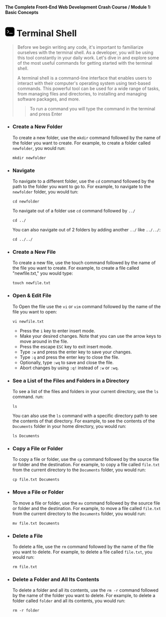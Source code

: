 #### The Complete Front-End Web Development Crash Course / Module 1: Basic Concepts

# <img src="../imgs/terminal-icon.jpeg" width="30"/> Terminal Shell
>Before we begin writing any code, it's important to familiarize ourselves with the terminal shell. As a developer, you will be using this tool constantly in your daily work.
>Let's dive in and explore some of the most useful commands for getting started with the terminal shell.
>
>A terminal shell is a command-line interface that enables users to interact with their computer's operating system using text-based commands. This powerful tool can be used for a wide range of tasks, from managing files and directories, to installing and managing software packages, and more.
>> To run a command you will type the command in the terminal and press Enter 

- ### Create a New Folder
    To create a new folder, use the `mkdir` command followed by the name of the folder you want to create. For example, to create a folder called `newfolder`, you would run:
    ```shell
    mkdir newfolder
    ```

- ### Navigate
  To navigate to a different folder, use the `cd` command followed by the path to the folder you want to go to. For example, to navigate to the `newfolder` folder, you would tun:
    ```shell
    cd newfolder
    ```
  To navigate out of a folder use `cd` command followed by `../`
    ```shell
    cd ../
    ```
  You can also navigate out of 2 folders by adding another `../` like  `../../`:
    ```shell
    cd ../../
    ```
  
- ### Create a New File
    To create a new file, use the touch command followed by the name of the file you want to create. For example, to create a file called "newfile.txt," you would type:
    ```shell
    touch newfile.txt
    ```

- ### Open & Edit File
  To Open the file use the `vi` or `vim` command followed by the name of the file you want to open:
  ```shell
  vi newfile.txt
    ```
  - Press the `i` key to enter insert mode.
  - Make your desired changes. Note that you can use the arrow keys to move around in the file.
  - Press the escape `ESC` key to exit insert mode.
  - Type `:w` and press the enter key to save your changes.
  - Type `:q` and press the enter key to close the file. 
  - Optionally, type `:wq` to save and close the file. 
  - Abort changes by using `:q!` instead of `:w` or `:wq`.


- ### See a List of the Files and Folders in a Directory
  To see a list of the files and folders in your current directory, use the `ls` command. run: 
   ```shell
  ls
    ``` 
  You can also use the `ls` command with a specific directory path to see the contents of that directory. For example, to see the contents of the `Documents` folder in your home directory, you would run:
  ```shell
  ls Documents
  ```

- ### Copy a File or Folder
    To copy a file or folder, use the `cp` command followed by the source file or folder and the destination. For example, to copy a file called `file.txt` from the current directory to the `Documents` folder, you would run:
    ```shell
    cp file.txt Documents
    ```

- ### Move a File or Folder
    To move a file or folder, use the `mv` command followed by the source file or folder and the destination. For example, to move a file called `file.txt` from the current directory to the `Documents` folder, you would run:
    ```shell
    mv file.txt Documents
    ```

- ### Delete a File
    To delete a file, use the `rm` command followed by the name of the file you want to delete. For example, to delete a file called `file.txt`, you would run:
    ```shell
    rm file.txt
    ```

- ### Delete a Folder and All Its Contents
    To delete a folder and all its contents, use the `rm -r` command followed by the name of the folder you want to delete. For example, to delete a folder called `folder` and all its contents, you would run:
    ```shell
    rm -r folder
    ```